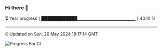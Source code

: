 ### Hi there 👋

⏳ Year progress { ████████████▁▁▁▁▁▁▁▁▁▁▁▁▁▁▁▁▁▁ } 40.10 %

---

⏰ Updated on Sun, 26 May 2024 18:17:14 GMT

![Progress Bar CI](https://github.com/liununu/liununu/workflows/Progress%20Bar%20CI/badge.svg)

